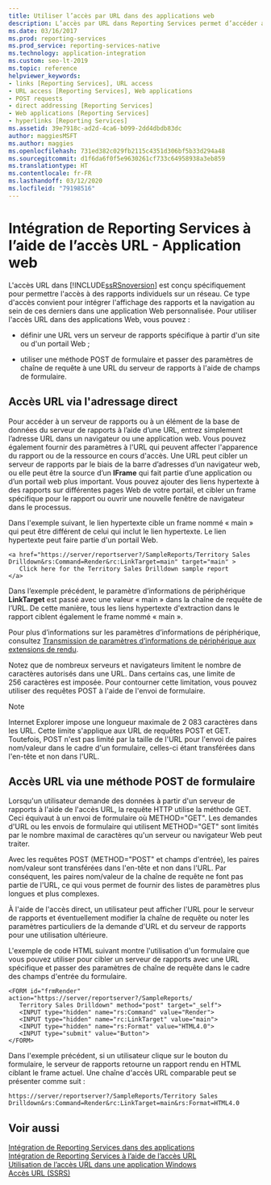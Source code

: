 ```yaml
---
title: Utiliser l’accès par URL dans des applications web
description: L’accès par URL dans Reporting Services permet d’accéder aux rapports par le biais d’un réseau, ce qui permet d’intégrer l’affichage et la navigation des rapports dans une application web personnalisée.
ms.date: 03/16/2017
ms.prod: reporting-services
ms.prod_service: reporting-services-native
ms.technology: application-integration
ms.custom: seo-lt-2019
ms.topic: reference
helpviewer_keywords:
- links [Reporting Services], URL access
- URL access [Reporting Services], Web applications
- POST requests
- direct addressing [Reporting Services]
- Web applications [Reporting Services]
- hyperlinks [Reporting Services]
ms.assetid: 39e7918c-ad2d-4ca6-b099-2dd4dbdb83dc
author: maggiesMSFT
ms.author: maggies
ms.openlocfilehash: 731ed382c029fb2115c4351d306bf5b33d294a48
ms.sourcegitcommit: d1f6da6f0f5e9630261cf733c64958938a3eb859
ms.translationtype: HT
ms.contentlocale: fr-FR
ms.lasthandoff: 03/12/2020
ms.locfileid: "79198516"
---
```

# <a name="integrating-reporting-services-using-url-access---web-application"></a>Intégration de Reporting Services à l’aide de l’accès URL - Application web
  L'accès URL dans [!INCLUDE[ssRSnoversion](../../includes/ssrsnoversion-md.md)] est conçu spécifiquement pour permettre l'accès à des rapports individuels sur un réseau. Ce type d'accès convient pour intégrer l'affichage des rapports et la navigation au sein de ces derniers dans une application Web personnalisée. Pour utiliser l'accès URL dans des applications Web, vous pouvez :  
  
-   définir une URL vers un serveur de rapports spécifique à partir d'un site ou d'un portail Web ;  
  
-   utiliser une méthode POST de formulaire et passer des paramètres de chaîne de requête à une URL du serveur de rapports à l'aide de champs de formulaire.  
  
## <a name="url-access-through-direct-addressing"></a>Accès URL via l'adressage direct  
 Pour accéder à un serveur de rapports ou à un élément de la base de données du serveur de rapports à l’aide d’une URL, entrez simplement l’adresse URL dans un navigateur ou une application web. Vous pouvez également fournir des paramètres à l'URL qui peuvent affecter l'apparence du rapport ou de la ressource en cours d'accès. Une URL peut cibler un serveur de rapports par le biais de la barre d’adresses d’un navigateur web, ou elle peut être la source d’un **IFrame** qui fait partie d’une application ou d’un portail web plus important. Vous pouvez ajouter des liens hypertexte à des rapports sur différentes pages Web de votre portail, et cibler un frame spécifique pour le rapport ou ouvrir une nouvelle fenêtre de navigateur dans le processus.  
  
 Dans l'exemple suivant, le lien hypertexte cible un frame nommé « main » qui peut être différent de celui qui inclut le lien hypertexte. Le lien hypertexte peut faire partie d'un portail Web.  
  
```  
<a href="https://server/reportserver?/SampleReports/Territory Sales   
Drilldown&rs:Command=Render&rc:LinkTarget=main" target="main" >  
   Click here for the Territory Sales Drilldown sample report  
</a>  
```  
  
 Dans l’exemple précédent, le paramètre d’informations de périphérique **LinkTarget** est passé avec une valeur « main » dans la chaîne de requête de l’URL. De cette manière, tous les liens hypertexte d'extraction dans le rapport ciblent également le frame nommé « main ».  
  
 Pour plus d’informations sur les paramètres d’informations de périphérique, consultez [Transmission de paramètres d’informations de périphérique aux extensions de rendu](../../reporting-services/report-server-web-service/net-framework/passing-device-information-settings-to-rendering-extensions.md).  
  
 Notez que de nombreux serveurs et navigateurs limitent le nombre de caractères autorisés dans une URL. Dans certains cas, une limite de 256 caractères est imposée. Pour contourner cette limitation, vous pouvez utiliser des requêtes POST à l'aide de l'envoi de formulaire.  
  
> [!NOTE]  
>  Internet Explorer impose une longueur maximale de 2 083 caractères dans les URL. Cette limite s'applique aux URL de requêtes POST et GET. Toutefois, POST n'est pas limité par la taille de l'URL pour l'envoi de paires nom/valeur dans le cadre d'un formulaire, celles-ci étant transférées dans l'en-tête et non dans l'URL.  
  
## <a name="url-access-through-a-form-post-method"></a>Accès URL via une méthode POST de formulaire  
 Lorsqu'un utilisateur demande des données à partir d'un serveur de rapports à l'aide de l'accès URL, la requête HTTP utilise la méthode GET. Ceci équivaut à un envoi de formulaire où METHOD="GET". Les demandes d'URL ou les envois de formulaire qui utilisent METHOD="GET" sont limités par le nombre maximal de caractères qu'un serveur ou navigateur Web peut traiter.  
  
 Avec les requêtes POST (METHOD="POST" et champs d'entrée), les paires nom/valeur sont transférées dans l'en-tête et non dans l'URL. Par conséquent, les paires nom/valeur de la chaîne de requête ne font pas partie de l'URL, ce qui vous permet de fournir des listes de paramètres plus longues et plus complexes.  
  
 À l'aide de l'accès direct, un utilisateur peut afficher l'URL pour le serveur de rapports et éventuellement modifier la chaîne de requête ou noter les paramètres particuliers de la demande d'URL et du serveur de rapports pour une utilisation ultérieure.  
  
 L'exemple de code HTML suivant montre l'utilisation d'un formulaire que vous pouvez utiliser pour cibler un serveur de rapports avec une URL spécifique et passer des paramètres de chaîne de requête dans le cadre des champs d'entrée du formulaire.  
  
```  
<FORM id="frmRender" action="https://server/reportserver?/SampleReports/  
   Territory Sales Drilldown" method="post" target="_self">  
   <INPUT type="hidden" name="rs:Command" value="Render">   
   <INPUT type="hidden" name="rc:LinkTarget" value="main">  
   <INPUT type="hidden" name="rs:Format" value="HTML4.0">  
   <INPUT type="submit" value="Button">  
</FORM>  
```  
  
 Dans l'exemple précédent, si un utilisateur clique sur le bouton du formulaire, le serveur de rapports retourne un rapport rendu en HTML ciblant le frame actuel. Une chaîne d'accès URL comparable peut se présenter comme suit :  
  
```  
https://server/reportserver?/SampleReports/Territory Sales   
Drilldown&rs:Command=Render&rc:LinkTarget=main&rs:Format=HTML4.0  
```  
  
## <a name="see-also"></a>Voir aussi  
 [Intégration de Reporting Services dans des applications](../../reporting-services/application-integration/integrating-reporting-services-into-applications.md)   
 [Intégration de Reporting Services à l’aide de l’accès URL](../../reporting-services/application-integration/integrating-reporting-services-using-url-access.md)   
 [Utilisation de l’accès URL dans une application Windows](../../reporting-services/application-integration/integrating-reporting-services-using-url-access-windows-application.md)   
 [Accès URL &#40;SSRS&#41;](../../reporting-services/url-access-ssrs.md)  
  
  
